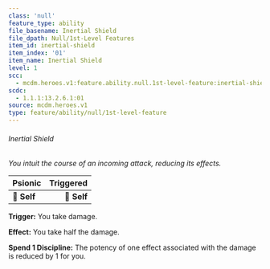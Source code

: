 ```yaml
---
class: 'null'
feature_type: ability
file_basename: Inertial Shield
file_dpath: Null/1st-Level Features
item_id: inertial-shield
item_index: '01'
item_name: Inertial Shield
level: 1
scc:
  - mcdm.heroes.v1:feature.ability.null.1st-level-feature:inertial-shield
scdc:
  - 1.1.1:13.2.6.1:01
source: mcdm.heroes.v1
type: feature/ability/null/1st-level-feature
---
```


###### Inertial Shield

*You intuit the course of an incoming attack, reducing its effects.*

| **Psionic** | **Triggered** |
| ----------- | ------------: |
| **📏 Self** |   **🎯 Self** |

**Trigger:** You take damage.

**Effect:** You take half the damage.

**Spend 1 Discipline:** The potency of one effect associated with the damage is reduced by 1 for you.
